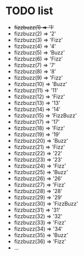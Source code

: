 # TODO list

- ~~fizzbuzz(1) => '1'~~
- fizzbuzz(2) => '2'
- fizzbuzz(3) => 'Fizz'
- fizzbuzz(4) => '4'
- fizzbuzz(5) => 'Buzz'
- fizzbuzz(6) => 'Fizz'
- fizzbuzz(7) => '7'
- fizzbuzz(8) => '8'
- fizzbuzz(9) => 'Fizz'
- fizzbuzz(10) => 'Buzz'
- fizzbuzz(11) => '11'
- fizzbuzz(12) => 'Fizz'
- fizzbuzz(13) => '13'
- fizzbuzz(14) => '14'
- fizzbuzz(15) => 'FizzBuzz'
- fizzbuzz(17) => '17'
- fizzbuzz(18) => 'Fizz'
- fizzbuzz(19) => '19'
- fizzbuzz(20) => 'Buzz'
- fizzbuzz(21) => 'Fizz'
- fizzbuzz(22) => '22'
- fizzbuzz(23) => '23'
- fizzbuzz(24) => 'Fizz'
- fizzbuzz(25) => 'Buzz'
- fizzbuzz(26) => '26'
- fizzbuzz(27) => 'Fizz'
- fizzbuzz(28) => '28'
- fizzbuzz(29) => '29'
- fizzbuzz(30) => 'FizzBuzz'
- fizzbuzz(31) => '31'
- fizzbuzz(32) => '32'
- fizzbuzz(33) => 'Fizz'
- fizzbuzz(34) => '34'
- fizzbuzz(35) => 'Buzz'
- fizzbuzz(36) => 'Fizz'
- …
